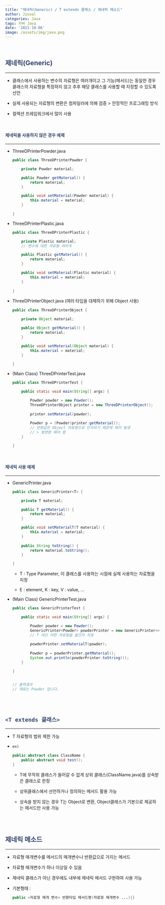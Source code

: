 ```yaml
---
title: "제네릭(Generic) / T extends 클래스 / 제네릭 메소드"
author: Jinsol
categories: Java
tags: 자바 Java
date: '2021-10-06'
image: /assets/img/java.png
---
```


<br>

## <span style="color:#33466c">제네릭(Generic)</span>
<hr>

- 클래스에서 사용하는 변수의 자료형은 여러개이고 그 기능(메서드)는 동일한 경우 클래스의 자료형을 특정하지 않고 추후 해당 클래스를 사용할 때 지정할 수 있도록 선언

- 실제 사용되는 자료형의 변환은 컴파일러에 의해 검증 > 안정적인 프로그래밍 방식

- 컬렉션 프레임워크에서 많이 사용

<br>

#### <span style="color:#33466c">제네릭을 사용하지 않은 경우 예제</span>
<hr>

- ThreeDPrinterPowder.java

    ```java
    public class ThreeDPrinterPowder {

        private Powder material;

        public Powder getMaterial() {
            return material;
        }

        public void setMaterial(Powder material) {
            this.material = material;
        }
        
    }
    ```

- ThreeDPrinterPlastic.java

    ```java
    public class ThreeDPrinterPlastic {

        private Plastic material;
        // 변수에 대한 자료형 여러개

        public Plastic getMaterial() {
            return material;
        }

        public void setMaterial(Plastic material) {
            this.material = material;
        }
        
    }
    ```

- ThreeDPrinterObject.java (여러 타입을 대체하기 위해 Object 사용)

    ```java
    public class ThreeDPrinterObject {

        private Object material;

        public Object getMaterial() {
            return material;
        }

        public void setMaterial(Object material) {
            this.material = material;
        }
        
    }
    ```

- (Main Class) ThreeDPrinterTest.java 

    ```java
    public class ThreeDPrinterTest {

        public static void main(String[] args) {

            Powder powder = new Powder();
            ThreeDPrinterObject printer = new ThreeDPrinterObject();
            
            printer.setMaterial(powder);
            
            Powder p = (Powder)printer.getMaterial();
            // 반환값은 Object 자료형으로 인식되기 때문에 에러 발생
            // > 형변환 해야 함
        }

    }
    ```

<br>

#### <span style="color:#33466c">제네릭 사용 예제</span>
<hr>

- GenericPrinter.java

    ```java
    public class GenericPrinter<T> {

        private T material;

        public T getMaterial() {
            return material;
        }

        public void setMaterialT(T material) {
            this.material = material;
        }
        
        public String toString() {
            return material.toString();
        }

    }
    ```

    - T : Type Parameter, 이 클래스를 사용하는 시점에 실제 사용하는 자료형을 지정 

    - E : element, K : key, V : value, ...

- (Main Class) GenericPrinterTest.java

    ```java
    public class GenericPrinterTest {

        public static void main(String[] args) {

            Powder powder = new Powder();
            GenericPrinter<Powder> powderPrinter = new GenericPrinter<>();
            // T 대신 어떤 자료형을 쓸건지 지정
            
            powderPrinter.setMaterialT(powder);
            
            Powder p = powderPrinter.getMaterial();
            System.out.println(powderPrinter.toString());
        }

    }


    // 출력결과
    // 재료는 Powder 입니다.
    ```


<br><br>

## <span style="color:#33466c">`<T extends 클래스>`</span>
<hr>

- T 자료형의 범위 제한 가능

- 
    ```java
    ex)

    public abstract class ClassName {
        public abstract void test();
    }
    ```

    - T에 무작위 클래스가 들어갈 수 없게 상위 클래스(ClassName.java)를 상속받은 클래스로 한정

    - 상위클래스에서 선언하거나 정의하는 메서드 활용 가능

    - 상속을 받지 않는 경우 T는 Object로 변환, Object클래스가 기본으로 제공하는 메서드만 사용 가능
    
<br><br>

## <span style="color:#33466c">제네릭 메소드</span>
<hr>

- 자료형 매개변수를 메서드의 매개변수나 반환값으로 가지는 메서드

- 자료형 매개변수가 하나 이상일 수 있음

- 제네릭 클래스가 아닌 경우에도 내부에 제네릭 메서드 구현하여 사용 가능

- 기본형태 :   

     ```java
    public <자료형 매개 변수> 반환타입 메서드명(자료형 매개변수 ...){}
    ```